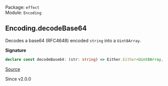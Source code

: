 Package: `effect`<br />
Module: `Encoding`<br />

## Encoding.decodeBase64

Decodes a base64 (RFC4648) encoded `string` into a `Uint8Array`.

**Signature**

```ts
declare const decodeBase64: (str: string) => Either.Either<Uint8Array, DecodeException>
```

[Source](https://github.com/Effect-TS/effect/tree/main/packages/effect/src/Encoding.ts#L31)

Since v2.0.0